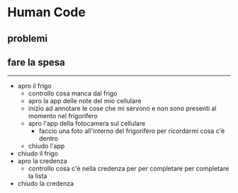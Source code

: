 # Human Code

## problemi

## fare la spesa

---


- apro il frigo
    - controllo cosa manca dal frigo
    - apro la app delle note del mio cellulare
    - inizio ad annotare le cose che mi servono e non sono presenti al momento nel frigorifero
    - apro l'app della fotocamera sul cellulare
        - faccio una foto all'interno del frigorifero per ricordarmi cosa c'è dentro
    - chiudo l'app
- chiudo il frigo
- apro la credenza
    - controllo cosa c'è nella credenza per per completare per completare la lista
- chiudo la credenza





